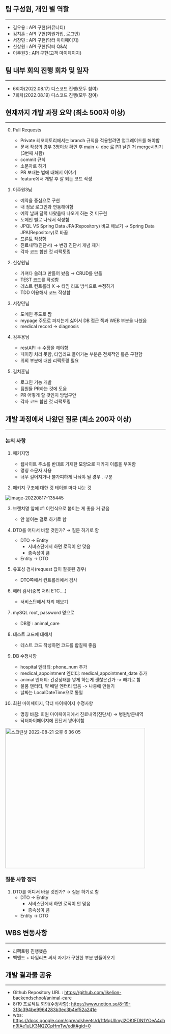 ## 팀 구성원, 개인 별 역할

---
+ 김우용 : API 구현(커뮤니티)
+ 김치훈 : API 구현(회원가입, 로그인)
+ 서창민 : API 구현(닥터 마이페이지)
+ 신상원 : API 구현(닥터 Q&A)
+ 이주원3 : API 구현(고객 마이페이지)


## 팀 내부 회의 진행 회차 및 일자

---
+ 6회차(2022.08.17) 디스코드 진행(모두 참여)
+ 7회차(2022.08.19) 디스코드 진행(모두 참여)


## 현재까지 개발 과정 요약 (최소 500자 이상)

---
0. Pull Requests
    + Private 레포지토리에서는 branch 규칙을 적용할려면 업그레이드를 해야함
    + 문서 작성의 경우 3명이상 확인 후 main ← doc 로 PR 날린 거 merge시키기(3번째 사람)
    + commit 규칙 
    + 소문자로 하기
    + PR 보내는 법에 대해서 이야기
    + feature에서 개발 후 잘 되는 코드 작성
    

1. 이주원3님
    + 예약을 중심으로 구현
    + 내 정보 로그인과 연동해야함
    + 예약 날짜 달력 나왔을때 나오게 하는 것 미구현
    + 도메인 별로 나눠서 작성함
    + JPQL VS Spring Data JPA(Repository) 비교 해보기 → Spring Data JPA(Repository)로 바꿈
    + 프론트 작성함
    + 진료내역(진단서) → 변경 진단서 개념 제거
    + 각자 코드 합친 것 리팩토링


2. 신상원님
    + 가져다 쓸려고 만들어 놨음 → CRUD를 만듦
    + TEST 코드를 작성함
    + 레스트 컨트롤러 X → 타임 리프 방식으로 수정하기
    + TDD 이용해서 코드 작성함


3. 서창민님
    + 도메인 주도로 짬
    + mypage 주도로 퍼지는게 싫어서 DB 접근 쪽과 WEB 부분을 나눴음
    + medical record -> diagnosis 


4. 김우용님
    + restAPI → 수정을 해야함
    + 페이징 처리 못함, 타임리프 들어가는 부분은 전체적인 틀은 구현함
    + 위의 부분에 대한 리팩토링 필요


5. 김치훈님
    + 로그인 기능 개발
    + 팀원들 PR하는 것에 도움
    + PR 어떻게 할 것인지 방법구안   
    + 각자 코드 합친 것 리팩토링


## 개발 과정에서 나왔던 질문 (최소 200자 이상)

---
### 논의 사항
1. 패키지명
    + 웹사이트 주소를 반대로 기재한 모양으로 패키지 이름을 부여함
    + 명칭 소문자 사용
    + 너무 길어지거나 불가피하게 나눠야 될 경우 . 구분


2. 패키지 구조에 대한 것 테이블 마다 나눈 것 

![image-20220817-135445](https://user-images.githubusercontent.com/39127771/185784137-d31b100f-1ab8-45f7-b2fd-250488ecfd4e.png)


3. 브랜치명 앞에 #1 이런식으로 붙이는 게 좋을 거 같음
    + 안 붙이는 걸로 하기로 함


4. DTO를 어디서 바꿀 것인가? → 질문 하기로 함
    + DTO → Entity
      + 서비스단에서 하면 로직이 안 맞음
      + 종속성이 큼
    + Entity → DTO
 

5. 유효성 검사(request 값이 잘못된 경우)
    + DTO쪽에서 컨트롤러에서 검사


6. 에러 검사(중복 처리 ETC….)
    + 서비스단에서 처리 해보기

7. mySQL root, password 명으로
    + DB명 : animal_care


8. 테스트 코드에 대해서
    + 테스트 코드 작성하면 코드를 합칠때 좋음


9. DB 수정사항
    + hospital 엔터티: phone_num 추가
    + medical_appointment 엔터티: medical_appointment_date 추가
    + animal 엔터티: 건강상태를 넣게 하는게 괜찮은건가 -> 빼기로 함
    + 물품 엔터티, 약 배달 엔터티 없음 -> 나중에 만들기
    + 날짜는 LocalDateTime으로 통일

10. 회원 마이페이지, 닥터 마이페이지 수정사항
    + 명칭 바꿈: 회원 마이페이지에서 진료내역(진단서) → 병원방문내역
    + 닥터마이페이지에 진단서 넣어야함

<img width="439" alt="스크린샷 2022-08-21 오후 6 36 05" src="https://user-images.githubusercontent.com/39127771/185784917-35f7510b-791b-47c4-bc10-4f08729c7a24.png">
   
    


### 질문 사항 정리
1. DTO를 어디서 바꿀 것인가? → 질문 하기로 함
    + DTO → Entity
      + 서비스단에서 하면 로직이 안 맞음
      + 종속성이 큼
    + Entity → DTO
   

## WBS 변동사항

---
   + 리팩토링 진행했음
   + 백엔드 + 타임리프 써서 자기가 구현한 부분 만들어오기



## 개발 결과물 공유

---
   + Github Repository URL : https://github.com/likelion-backendschool/animal-care
   + 8/19 프로젝트 회의(수정사항): https://www.notion.so/8-19-3f3c394be9964283b3ec3b4ef52a241e
   + wbs: https://docs.google.com/spreadsheets/d/1tMqUIlmyl2OKtFDN1YOeA4chn9lAe1uLK3NQZCpHmTw/edit#gid=0
